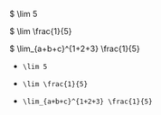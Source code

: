 

$ \lim 5

$ \lim \frac{1}{5}

$ \lim_{a+b+c}^{1+2+3} \frac{1}{5}

- `` \lim 5 ``

- `` \lim \frac{1}{5} ``

- `` \lim_{a+b+c}^{1+2+3} \frac{1}{5} ``



